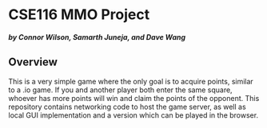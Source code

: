# CSE116 MMO Project
##### by Connor Wilson, Samarth Juneja, and Dave Wang

## Overview
This is a very simple game where the only goal is to acquire points, similar to a .io game. If you and another player both enter the same square, whoever has more points will win and claim the points of the opponent. This repository contains networking code to host the game server, as well as local GUI implementation and a version which can be played in the browser.
